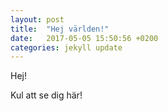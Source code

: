 ```yaml
---
layout: post
title:  "Hej världen!"
date:   2017-05-05 15:50:56 +0200
categories: jekyll update
---
```

Hej!

Kul att se dig här!
